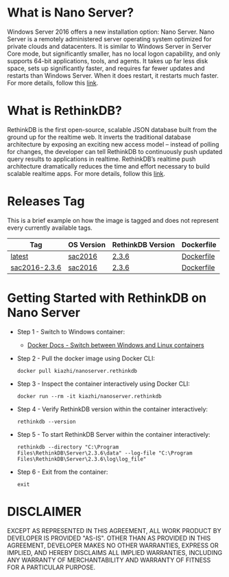 # What is Nano Server?

Windows Server 2016 offers a new installation option: Nano Server. Nano Server is a remotely administered server operating system optimized for private clouds and datacenters. It is similar to Windows Server in Server Core mode, but significantly smaller, has no local logon capability, and only supports 64-bit applications, tools, and agents. It takes up far less disk space, sets up significantly faster, and requires far fewer updates and restarts than Windows Server. When it does restart, it restarts much faster. For more details, follow this [link](https://docs.microsoft.com/en-us/windows-server/get-started/getting-started-with-nano-server).

# What is RethinkDB?

RethinkDB is the first open-source, scalable JSON database built from the ground up for the realtime web. It inverts the traditional database architecture by exposing an exciting new access model – instead of polling for changes, the developer can tell RethinkDB to continuously push updated query results to applications in realtime. RethinkDB’s realtime push architecture dramatically reduces the time and effort necessary to build scalable realtime apps. For more details, follow this [link](https://www.rethinkdb.com/faq/).

# Releases Tag

This is a brief example on how the image is tagged and does not represent every currently available tags.

| Tag | OS Version | RethinkDB Version | Dockerfile |
| -- | -- | -- | -- |
| [latest](https://hub.docker.com/r/kiazhi/nanoserver.rethinkdb/tags/) | [sac2016](https://hub.docker.com/r/microsoft/nanoserver/) | [2.3.6](https://download.rethinkdb.com/windows/) | [Dockerfile](https://github.com/kiazhi/Windows-Containers/tree/master/dockerfiles/nanoserver/rethinkdb/2.3.x/Dockerfile) |
| [sac2016-2.3.6](https://hub.docker.com/r/kiazhi/nanoserver.rethinkdb/tags/) | [sac2016](https://hub.docker.com/r/microsoft/nanoserver/) | [2.3.6](https://download.rethinkdb.com/windows/) | [Dockerfile](https://github.com/kiazhi/Windows-Containers/tree/master/dockerfiles/nanoserver/rethinkdb/2.3.x/Dockerfile) |


# Getting Started with RethinkDB on Nano Server

- Step 1 - Switch to Windows container:
    - [Docker Docs - Switch between Windows and Linux containers](https://docs.docker.com/docker-for-windows/#switch-between-windows-and-linux-containers)


- Step 2 - Pull the docker image using Docker CLI:

    ```shell
    docker pull kiazhi/nanoserver.rethinkdb
    ```


- Step 3 - Inspect the container interactively using Docker CLI:

    ```shell
    docker run --rm -it kiazhi/nanoserver.rethinkdb
    ```


- Step 4 - Verify RethinkDB version within the container interactively:

    ```shell
    rethinkdb --version
    ```


- Step 5 - To start RethinkDB Server within the container interactively:

    ```shell
    rethinkdb --directory "C:\Program Files\RethinkDB\Server\2.3.6\data" --log-file "C:\Program Files\RethinkDB\Server\2.3.6\log\log_file"
    ```


- Step 6 - Exit from the container:

    ```shell
    exit
    ```


# DISCLAIMER

EXCEPT AS REPRESENTED IN THIS AGREEMENT, ALL WORK PRODUCT BY DEVELOPER IS PROVIDED "AS-IS". OTHER THAN AS PROVIDED IN THIS AGREEMENT, DEVELOPER MAKES NO OTHER WARRANTIES, EXPRESS OR IMPLIED, AND HEREBY DISCLAIMS ALL IMPLIED WARRANTIES, INCLUDING ANY WARRANTY OF MERCHANTABILITY AND WARRANTY OF FITNESS FOR A PARTICULAR PURPOSE.
